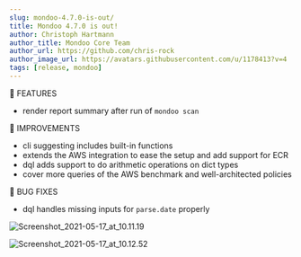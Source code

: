 ```yaml
---
slug: mondoo-4.7.0-is-out/
title: Mondoo 4.7.0 is out!
author: Christoph Hartmann
author_title: Mondoo Core Team
author_url: https://github.com/chris-rock
author_image_url: https://avatars.githubusercontent.com/u/1178413?v=4
tags: [release, mondoo]
---
```


:tada: FEATURES

- render report summary after run of `mondoo scan`

🧹 IMPROVEMENTS

- cli suggesting includes built-in functions
- extends the AWS integration to ease the setup and add support for ECR
- dql adds support to do arithmetic operations on dict types
- cover more queries of the AWS benchmark and well-architected policies

:bug: BUG FIXES

- dql handles missing inputs for `parse.date` properly

![Screenshot_2021-05-17_at_10.11.19](/img/releases/2021-05-17-mondoo-4.7.0-is-out/Screenshot_2021-05-17_at_10.11.19.png)

![Screenshot_2021-05-17_at_10.12.52](/img/releases/2021-05-17-mondoo-4.7.0-is-out/Screenshot_2021-05-17_at_10.12.52.png)

